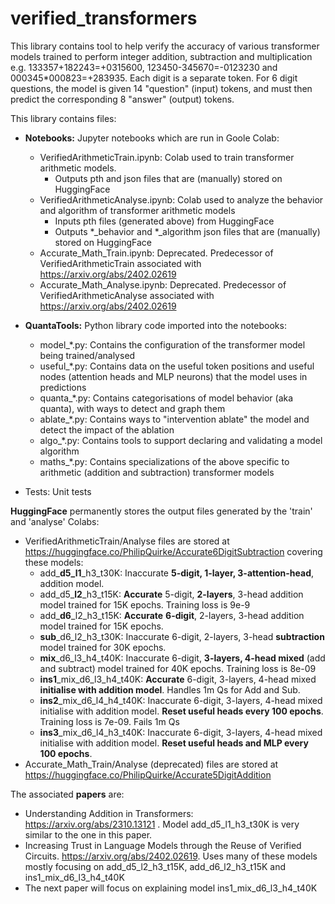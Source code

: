 # verified_transformers
This library contains tool to help verify the accuracy of various transformer models trained to perform integer addition, subtraction and multiplication e.g. 133357+182243=+0315600, 123450-345670=-0123230 and 000345*000823=+283935. Each digit is a separate token. For 6 digit questions, the model is given 14 "question" (input) tokens, and must then predict the corresponding 8 "answer" (output) tokens.

This library contains files:

- **Notebooks:** Jupyter notebooks which are run in Goole Colab: 
  - VerifiedArithmeticTrain.ipynb: Colab used to train transformer arithmetic models. 
    - Outputs pth and json files that are (manually) stored on HuggingFace
  - VerifiedArithmeticAnalyse.ipynb: Colab used to analyze the behavior and algorithm of transformer arithmetic models
    - Inputs pth files (generated above) from HuggingFace
    - Outputs *_behavior and *_algorithm json files that are (manually) stored on HuggingFace 
  - Accurate_Math_Train.ipynb: Deprecated. Predecessor of VerifiedArithmeticTrain associated with https://arxiv.org/abs/2402.02619 
  - Accurate_Math_Analyse.ipynb: Deprecated. Predecessor of VerifiedArithmeticAnalyse associated with https://arxiv.org/abs/2402.02619

- **QuantaTools:** Python library code imported into the notebooks:
  - model_*.py: Contains the configuration of the transformer model being trained/analysed
  - useful_*.py: Contains data on the useful token positions and useful nodes (attention heads and MLP neurons) that the model uses in predictions
  - quanta_*.py: Contains categorisations of model behavior (aka quanta), with ways to detect and graph them 
  - ablate_*.py: Contains ways to "intervention ablate" the model and detect the impact of the ablation
  - algo_*.py: Contains tools to support declaring and validating a model algorithm
  - maths_*.py: Contains specializations of the above specific to arithmetic (addition and subtraction) transformer models
          
- Tests: Unit tests 
          
**HuggingFace** permanently stores the output files generated by the 'train' and 'analyse' Colabs:
- VerifiedArithmeticTrain/Analyse files are stored at https://huggingface.co/PhilipQuirke/Accurate6DigitSubtraction covering these models:
  - add_**d5_l1**_h3_t30K: Inaccurate **5-digit, 1-layer, 3-attention-head**, addition model. 
  - add_d5_**l2**_h3_t15K: **Accurate** 5-digit, **2-layers**, 3-head addition model trained for 15K epochs. Training loss is 9e-9
  - add_**d6**_l2_h3_t15K: **Accurate** **6-digit**, 2-layers, 3-head addition model trained for 15K epochs.  
  - **sub**_d6_l2_h3_t30K: Inaccurate 6-digit, 2-layers, 3-head **subtraction** model trained for 30K epochs.
  - **mix**_d6_l3_h4_t40K: Inaccurate 6-digit, **3-layers, 4-head mixed** (add and subtract) model trained for 40K epochs. Training loss is 8e-09
  - **ins1**_mix_d6_l3_h4_t40K: **Accurate** 6-digit, 3-layers, 4-head mixed **initialise with addition model**. Handles 1m Qs for Add and Sub. 
  - **ins2**_mix_d6_l4_h4_t40K: Inaccurate 6-digit, 3-layers, 4-head mixed initialise with addition model. **Reset useful heads every 100 epochs**. Training loss is 7e-09. Fails 1m Qs
  - **ins3**_mix_d6_l4_h3_t40K: Inaccurate 6-digit, 3-layers, 4-head mixed initialise with addition model. **Reset useful heads and MLP every 100 epochs**. 
- Accurate_Math_Train/Analyse (deprecated) files are stored at https://huggingface.co/PhilipQuirke/Accurate5DigitAddition

The associated **papers** are:
- Understanding Addition in Transformers: https://arxiv.org/abs/2310.13121 . Model add_d5_l1_h3_t30K is very similar to the one in this paper.
- Increasing Trust in Language Models through the Reuse of Verified Circuits. https://arxiv.org/abs/2402.02619. Uses many of these models mostly focusing on add_d5_l2_h3_t15K, add_d6_l2_h3_t15K and ins1_mix_d6_l3_h4_t40K
- The next paper will focus on explaining model ins1_mix_d6_l3_h4_t40K
